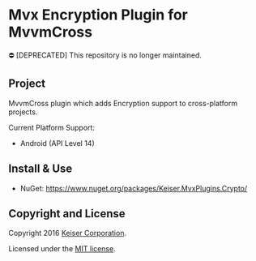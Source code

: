 # Mvx Encryption Plugin for MvvmCross
:no_entry: [DEPRECATED] This repository is no longer maintained.

## Project
MvvmCross plugin which adds Encryption support to cross-platform projects.

Current Platform Support:
* Android (API Level 14)

## Install & Use
* NuGet: https://www.nuget.org/packages/Keiser.MvxPlugins.Crypto/

## Copyright and License
Copyright 2016 [Keiser Corporation](http://keiser.com/).

Licensed under the [MIT license](LICENSE.md).
